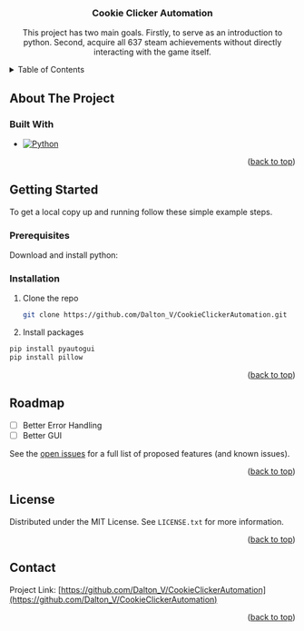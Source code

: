 <a id="readme-top"></a>

<!-- PROJECT LOGO -->
<br />

<h3 align="center">Cookie Clicker Automation</h3>

  <p align="center">
    This project has two main goals. Firstly, to serve as an introduction to python. Second, acquire all 637 steam achievements without directly interacting with the game itself.
    <br />

</div>



<!-- TABLE OF CONTENTS -->
<details>
  <summary>Table of Contents</summary>
  <ol>
    <li>
      <a href="#about-the-project">About The Project</a>
      <ul>
        <li><a href="#built-with">Built With</a></li>
      </ul>
    </li>
    <li>
      <a href="#getting-started">Getting Started</a>
      <ul>
        <li><a href="#prerequisites">Prerequisites</a></li>
        <li><a href="#installation">Installation</a></li>
      </ul>
    </li>
    <li><a href="#usage">Usage</a></li>
    <li><a href="#roadmap">Roadmap</a></li>
    <li><a href="#contributing">Contributing</a></li>
    <li><a href="#license">License</a></li>
    <li><a href="#contact">Contact</a></li>
    <li><a href="#acknowledgments">Acknowledgments</a></li>
  </ol>
</details>

<!-- ABOUT THE PROJECT -->
## About The Project

### Built With

* [![Python][Python]][Python-url]

<p align="right">(<a href="#readme-top">back to top</a>)</p>

<!-- GETTING STARTED -->
## Getting Started

To get a local copy up and running follow these simple example steps.

### Prerequisites

Download and install python: 


### Installation

1. Clone the repo
   ```sh
   git clone https://github.com/Dalton_V/CookieClickerAutomation.git
   ```
2. Install packages
  ```sh
  pip install pyautogui
  pip install pillow
  ```

<p align="right">(<a href="#readme-top">back to top</a>)</p>

<!-- ROADMAP -->
## Roadmap

- [ ] Better Error Handling
- [ ] Better GUI

See the [open issues](https://github.com/Dalton_V/CookieClickerAutomation/issues) for a full list of proposed features (and known issues).

<p align="right">(<a href="#readme-top">back to top</a>)</p>

<!-- LICENSE -->
## License

Distributed under the MIT License. See `LICENSE.txt` for more information.

<p align="right">(<a href="#readme-top">back to top</a>)</p>

<!-- CONTACT -->
## Contact

Project Link: [https://github.com/Dalton_V/CookieClickerAutomation](https://github.com/Dalton_V/CookieClickerAutomation)

<p align="right">(<a href="#readme-top">back to top</a>)</p>

<!-- MARKDOWN LINKS & IMAGES -->
<!-- https://www.markdownguide.org/basic-syntax/#reference-style-links -->
[contributors-shield]: https://img.shields.io/github/contributors/Dalton_V/CookieClickerAutomation.svg?style=for-the-badge
[contributors-url]: https://github.com/Dalton_V/CookieClickerAutomation/graphs/contributors
[forks-shield]: https://img.shields.io/github/forks/Dalton_V/CookieClickerAutomation.svg?style=for-the-badge
[forks-url]: https://github.com/Dalton_V/CookieClickerAutomation/network/members
[stars-shield]: https://img.shields.io/github/stars/Dalton_V/CookieClickerAutomation.svg?style=for-the-badge
[stars-url]: https://github.com/Dalton_V/CookieClickerAutomation/stargazers
[issues-shield]: https://img.shields.io/github/issues/Dalton_V/CookieClickerAutomation.svg?style=for-the-badge
[issues-url]: https://github.com/Dalton_V/CookieClickerAutomation/issues
[license-shield]: https://img.shields.io/github/license/Dalton_V/CookieClickerAutomation.svg?style=for-the-badge
[license-url]: https://github.com/Dalton_V/CookieClickerAutomation/blob/master/LICENSE.txt
[linkedin-shield]: https://img.shields.io/badge/-LinkedIn-black.svg?style=for-the-badge&logo=linkedin&colorB=555
[linkedin-url]: https://linkedin.com/in/linkedin_username
[Python]: https://img.shields.io/badge/python-3670A0?style=for-the-badge&logo=python&logoColor=ffdd54
[Python-url]: https://www.python.org/

